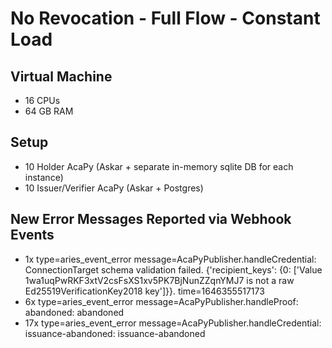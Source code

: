 # No Revocation - Full Flow - Constant Load

## Virtual Machine
- 16 CPUs
- 64 GB RAM

## Setup
- 10 Holder AcaPy (Askar + separate in-memory sqlite DB for each instance)
- 10 Issuer/Verifier AcaPy (Askar + Postgres)                             


## New Error Messages Reported via Webhook Events
- 1x type=aries_event_error message=AcaPyPublisher.handleCredential: ConnectionTarget schema validation failed. {'recipient_keys': {0: ['Value 1wa1uqPwRKF3xtV2csFsXS1xv5PK7BjNunZZqnYMJ7 is not a raw Ed25519VerificationKey2018 key']}}. time=1646355517173
- 6x type=aries_event_error message=AcaPyPublisher.handleProof: abandoned: abandoned
- 17x type=aries_event_error message=AcaPyPublisher.handleCredential: issuance-abandoned: issuance-abandoned